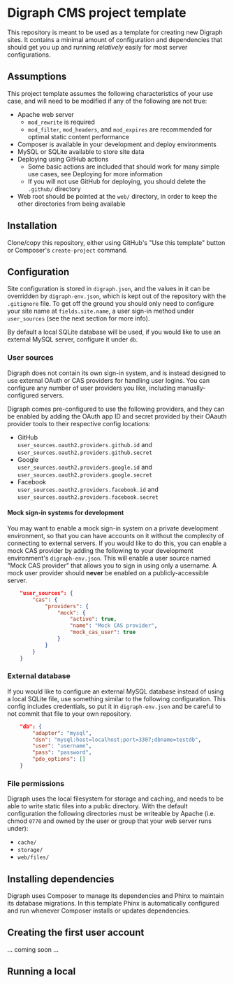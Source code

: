 # Digraph CMS project template

This repository is meant to be used as a template for creating new Digraph sites. It contains a minimal amount of configuration and dependencies that should get you up and running *relatively* easily for most server configurations.

## Assumptions

This project template assumes the following characteristics of your use case, and will need to be modified if any of the following are not true:

* Apache web server
  * `mod_rewrite` is required
  * `mod_filter`, `mod_headers`, and `mod_expires` are recommended for optimal static content performance
* Composer is available in your development and deploy environments
* MySQL or SQLite available to store site data
* Deploying using GitHub actions
  * Some basic actions are included that should work for many simple use cases, see Deploying for more information
  * If you will not use GitHub for deploying, you should delete the `.github/` directory
* Web root should be pointed at the `web/` directory, in order to keep the other directories from being available

## Installation

Clone/copy this repository, either using GitHub's "Use this template" button or Composer's `create-project` command.

## Configuration

Site configuration is stored in `digraph.json`, and the values in it can be overridden by `digraph-env.json`, which is kept out of the repository with the `.gitignore` file. To get off the ground you should only need to configure your site name at `fields.site.name`, a user sign-in method under `user_sources` (see the next section for more info).

By default a local SQLite database will be used, if you would like to use an external MySQL server, configure it under `db`.

### User sources

Digraph does not contain its own sign-in system, and is instead designed to use external OAuth or CAS providers for handling user logins. You can configure any number of user providers you like, including manually-configured servers.

Digraph comes pre-configured to use the following providers, and they can be enabled by adding the OAuth app ID and secret provided by their OAauth provider tools to their respective config locations:

* GitHub  
  `user_sources.oauth2.providers.github.id` and  
  `user_sources.oauth2.providers.github.secret`
* Google  
  `user_sources.oauth2.providers.google.id` and  
  `user_sources.oauth2.providers.google.secret`
* Facebook  
  `user_sources.oauth2.providers.facebook.id` and  
  `user_sources.oauth2.providers.facebook.secret`

#### Mock sign-in systems for development

You may want to enable a mock sign-in system on a private development environment, so that you can have accounts on it without the complexity of connecting to external servers. If you would like to do this, you can enable a mock CAS provider by adding the following to your development environment's `digraph-env.json`. This will enable a user source named "Mock CAS provider" that allows you to sign in using only a username. A mock user provider should **never** be enabled on a publicly-accessible server.

```json
    "user_sources": {
        "cas": {
            "providers": {
                "mock": {
                    "active": true,
                    "name": "Mock CAS provider",
                    "mock_cas_user": true
                }
            }
        }
    }
```

### External database

If you would like to configure an external MySQL database instead of using a local SQLite file, use something similar to the following configuration. This config includes credentials, so put it in `digraph-env.json` and be careful to not commit that file to your own repository.

```json
    "db": {
        "adapter": "mysql",
        "dsn": "mysql:host=localhost;port=3307;dbname=testdb",
        "user": "username",
        "pass": "password",
        "pdo_options": []
    }
```

### File permissions

Digraph uses the local filesystem for storage and caching, and needs to be able to write static files into a public directory. With the default configuration the following directories must be writeable by Apache (i.e. chmod `0770` and owned by the user or group that your web server runs under):

* `cache/`
* `storage/`
* `web/files/`

## Installing dependencies

Digraph uses Composer to manage its dependencies and Phinx to maintain its database migrations. In this template Phinx is automatically configured and run whenever Composer installs or updates dependencies.

## Creating the first user account

... coming soon ...

## Running a local